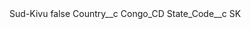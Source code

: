 <?xml version="1.0" encoding="UTF-8"?>
<CustomMetadata xmlns="http://soap.sforce.com/2006/04/metadata" xmlns:xsi="http://www.w3.org/2001/XMLSchema-instance" xmlns:xsd="http://www.w3.org/2001/XMLSchema">
    <label>Sud-Kivu</label>
    <protected>false</protected>
    <values>
        <field>Country__c</field>
        <value xsi:type="xsd:string">Congo_CD</value>
    </values>
    <values>
        <field>State_Code__c</field>
        <value xsi:type="xsd:string">SK</value>
    </values>
</CustomMetadata>
